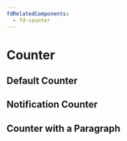 ```yaml
---
fdRelatedComponents:
  - fd-counter
---
```


# Counter

## Default Counter

<d-example name="default">
</d-example>

## Notification Counter

<d-example name="notification-center">
</d-example>

## Counter with a Paragraph

<d-example name="with-paragraph">
</d-example>
